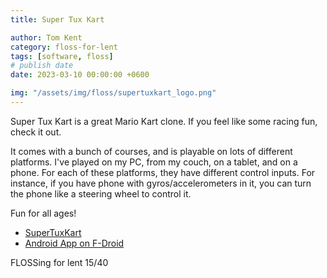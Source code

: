 ```yaml
---
title: Super Tux Kart

author: Tom Kent
category: floss-for-lent
tags: [software, floss]
# publish date
date: 2023-03-10 00:00:00 +0600

img: "/assets/img/floss/supertuxkart_logo.png"
---
```


Super Tux Kart is a great Mario Kart clone. If you feel like some racing fun, check it out. 

It comes with a bunch of courses, and is playable on lots of different platforms. I've played on my PC, from my couch,
on a tablet, and on a phone. For each of these platforms, they have different control inputs. For instance, if you have 
phone with gyros/accelerometers in it, you can turn the phone like a steering wheel to control it. 

Fun for all ages!

*   [SuperTuxKart](https://supertuxkart.net/Main_Page)
*   [Android App on F-Droid](https://f-droid.org/en/packages/org.supertuxkart.stk/)

FLOSSing for lent 15/40